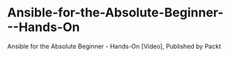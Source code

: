 


# Ansible-for-the-Absolute-Beginner---Hands-On
Ansible for the Absolute Beginner - Hands-On [Video], Published by Packt
